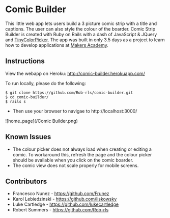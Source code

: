 Comic Builder
=============
This little web app lets users build a  3 picture comic strip with a title and captions.  The user can also style the colour of the boarder.  Comic Strip Builder is created with Ruby on Rails with a dash of  JavaScript & JQuery and [TinyColorPicker](http://www.dematte.at/tinyColorPicker/).  The app was built in only 3.5 days as a project to learn how to develop applications at [Makers Academy](http://www.makersacademy.com/).

Instructions
------------
View the webapp on Heroku: http://comic-builder.herokuapp.com/

To run locally, please do the following:
```
$ git clone https://github.com/Rob-rls/comic-builder.git
$ cd comic-builder/
$ rails s
```
* Then use your browser to navigae to http://localhost:3000/

![home_page](/Comic Builder.png)

Known Issues
------------
* The colour picker does not always load when creating or editing a comic.  To workaround this, refresh the page and the colour picker should be available when you click on the comic boarder.
* The comic view does not scale properly for mobile screens.

Contributors
------------
* Francesco Nunez - https://github.com/Frunez
* Karol Lebiedzinski - https://github.com/liskowsky
* Luke Cartledge - https://github.com/lukecartledge
* Robert Summers - https://github.com/Rob-rls
